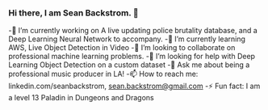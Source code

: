 ### Hi there, I am Sean Backstrom. 👋


 -🔭 I’m currently working on A live updating police brutality database, and a Deep Learning Neural Network to accompany.
 -🌱 I’m currently learning AWS, Live Object Detection in Video
 -👯 I’m looking to collaborate on professional machine learning problems.
 -🤔 I’m looking for help with Deep Learning Object Detection on a custom dataset
 -💬 Ask me about being a professional music producer in LA!
 -📫 How to reach me: linkedin.com/seanbackstrom, sean.backstrom@gmail.com
 -⚡ Fun fact: I am a level 13 Paladin in Dungeons and Dragons

